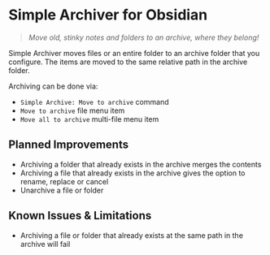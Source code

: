 # Simple Archiver for Obsidian

> _Move old, stinky notes and folders to an archive, where they belong!_

Simple Archiver moves files or an entire folder to an archive folder that you configure. The items are moved to the same relative path in the archive folder.

Archiving can be done via:

-   `Simple Archive: Move to archive` command
-   `Move to archive` file menu item
-   `Move all to archive` multi-file menu item

## Planned Improvements

-   Archiving a folder that already exists in the archive merges the contents
-   Archiving a file that already exists in the archive gives the option to rename, replace or cancel
-   Unarchive a file or folder

## Known Issues & Limitations

-   Archiving a file or folder that already exists at the same path in the archive will fail

